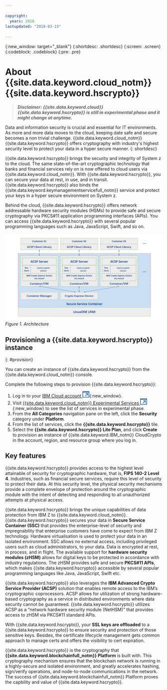 ```yaml
---

copyright:
  years: 2018
lastupdated: "2018-03-15"

---
```


{:new_window: target="_blank"}
{:shortdesc: .shortdesc}
{:screen: .screen}
{:codeblock: .codeblock}
{:pre: .pre}

# About {{site.data.keyword.cloud_notm}} {{site.data.keyword.hscrypto}}

> _**Disclaimer: {{site.data.keyword.cloud}} {{site.data.keyword.hscrypto}} is still in experimental phase and it might change at anytime.**_

Data and information security is crucial and essential for IT environments. As more and more data moves to the cloud, keeping date safe and secure becomes a non trivial challenge.  {{site.data.keyword.cloud_notm}} {{site.data.keyword.hscrypto}} offers cryptography with industry's highest security level to protect your data in a hyper secure manner.
{: shortdesc}

{{site.data.keyword.hscrypto}} brings the security and integrity of System z to the cloud. The same state-of-the-art cryptographic technology that banks and financial services rely on is now offered to cloud users via {{site.data.keyword.cloud_notm}}. With {{site.data.keyword.hscrypto}}, you can secure your data at rest, in use, and in transit. {{site.data.keyword.hscrypto}} also binds the {{site.data.keyword.keymanagementservicefull_notm}} service and protect your keys in a hyper secure environment on System z.

Behind the cloud, {{site.data.keyword.hscrypto}} offers network addressable hardware security modules (HSMs) to provide safe and secure cryptography via PKCS#11 application programming interfaces (APIs). You can access {{site.data.keyword.hscrypto}} with several popular programming languages such as Java, JavaScript, Swift, and so on.


![Architecture](image/archi.png "Architecture")
*Figure 1. Architecture*


## Provisioning a {{site.data.keyword.hscrypto}} instance
{: #provision}

You can create an instance of {{site.data.keyword.hscrypto}} from the {{site.data.keyword.cloud_notm}} console.

Complete the following steps to provision {{site.data.keyword.hscrypto}}:
1. Log in to your [IBM Cloud account ![External link icon](image/external_link.svg "External link icon")](https://console.bluemix.net/){:new_window}.
2. Visit [{{site.data.keyword.cloud_notm}} Experimental Services ![External link icon](image/external_link.svg "External link icon")](https://console.bluemix.net/catalog/labs/){:new_window} to see the list of services in experimental phase.
3. From the **All Categories** navigation pane on the left, click the **Security** category under **Platform**.
4. From the list of services, click the **{{site.data.keyword.hscrypto}}** tile.
5. Select the **{{site.data.keyword.hscrypto}} Lite Plan**, and click **Create** to provision an instance of {{site.data.keyword.IBM_notm}} CloudCrypto in the account, region, and resource group where you log in.


## Key features

{{site.data.keyword.hscrypto}} provides access to the highest level attainable of security for cryptographic hardware, that is, **FIPS 140-2 Level 4**. Industries, such as financial secure services, require this level of security to protect their data. At this security level, the physical security mechanisms provide a complete envelope of protection around the cryptographic module with the intent of detecting and responding to all unauthorized attempts at physical access.

{{site.data.keyword.hscrypto}} brings the unique capabilities of data protection from IBM Z to {{site.data.keyword.cloud_notm}}. {{site.data.keyword.hscrypto}} secures your data in **Secure Service Container (SSC)** that provides the enterprise-level of security and impregnability that enterprise customers have come to expect from IBM Z technology. Hardware virtualisation is used to protect your data in an isolated environment. SSC allows no external access, including privileged users such as cloud administrators, to your data. Data is encrypted at rest, in process, and in flight. The available support for **hardware security modules (zHSM)** allows for digital keys to be protected in accordance with industry regulations. The zHSM provides safe and secure **PKCS#11 APIs**, which makes {{site.data.keyword.hscrypto}} accessible by several popular programming languages like Java, JavaScript, Swift etc.

{{site.data.keyword.hscrypto}} also leverages the **IBM Advanced Crypto Service Provider (ACSP)** solution that enables remote access to the IBM’s cryptographic coprocessors. ACSP allows for utilization of strong hardware-based cryptography as a service in distributed environments where data security cannot be guaranteed. {{site.data.keyword.hscrypto}} utilizes ACSP as a “network hardware security module (NetHSM)” that provides access to zHSM via PKCS#11 standard APIs.

With {{site.data.keyword.hscrypto}}, your **SSL keys are offloaded** to a {{site.data.keyword.hscrypto}} to ensure security and protection of those sensitive keys.  Besides, the certificate lifecycle management gets common approach to manage certs and offers the visibility to cert expiration.

{{site.data.keyword.hscrypto}} is the cryptography that **{{site.data.keyword.blockchainfull_notm}} Platform** is built with. This cryptography mechanism ensures that the blockchain network is running in a highly-secure and isolated environment, and greatly accelerates hashing, sign/verify operations, and node-to-node communications in the network. The success of {{site.data.keyword.blockchainfull_notm}} Platform proves the capbility and value of {{site.data.keyword.hscrypto}}.
